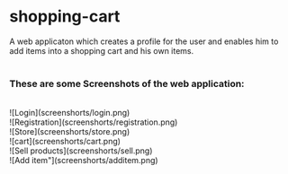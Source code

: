 # shopping-cart
A web applicaton which creates a profile for the user and enables him to add items into a shopping cart and his own items.<br>
<br>
### These are some Screenshots of the web application:<br>
<br>
![Login](screenshorts/login.png)
<br>
![Registration](screenshorts/registration.png)
<br>
![Store](screenshorts/store.png)
<br>
![cart](screenshorts/cart.png)
<br>
![Sell products](screenshorts/sell.png)
<br>
![Add item"](screenshorts/additem.png)


